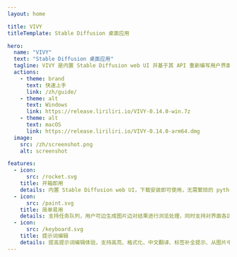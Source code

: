 ```yaml
---
layout: home

title: VIVY
titleTemplate: Stable Diffusion 桌面应用

hero:
  name: "VIVY"
  text: "Stable Diffusion 桌面应用"
  tagline: VIVY 是内置 Stable Diffusion web UI 并基于其 API 重新编写用户界面的 Stable Diffusion 桌面应用。
  actions:
    - theme: brand
      text: 快速上手
      link: /zh/guide/
    - theme: alt
      text: Windows
      link: https://release.liriliri.io/VIVY-0.14.0-win.7z
    - theme: alt
      text: macOS
      link: https://release.liriliri.io/VIVY-0.14.0-arm64.dmg
  image:
    src: /zh/screenshot.png
    alt: screenshot    

features:
  - icon:
      src: /rocket.svg
    title: 开箱即用 
    details: 内置 Stable Diffusion web UI，下载安装即可使用，无需繁琐的 python、git 安装配置。
  - icon:
      src: /paint.svg
    title: 简单易用
    details: 支持任务队列，用户可边生成图片边对结果进行浏览处理，同时支持对界面各区域大小进行调整。
  - icon:
      src: /keyboard.svg
    title: 提示词编辑
    details: 提高提示词编辑体验，支持高亮、格式化、中文翻译、标签补全提示、从图片中读取生成参数等功能。
---
```

